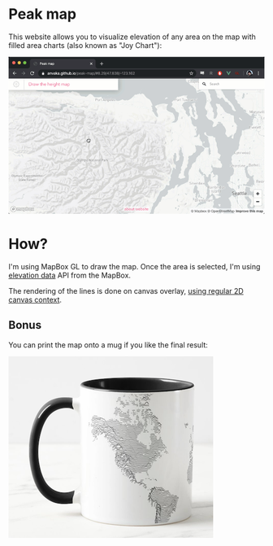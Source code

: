 # Peak map

This website allows you to visualize elevation of any area on the map with 
filled area charts (also known as "Joy Chart"):

![quick demo](images/quick_demo.gif)

# How?

I'm using MapBox GL to draw the map. Once the area is selected, I'm using [elevation data](https://docs.mapbox.com/help/troubleshooting/access-elevation-data/) API from the MapBox.

The rendering of the lines is done on canvas overlay, [using regular 2D canvas context](https://github.com/anvaka/peak-map/blob/master/src/lib/createHeightMapRenderer.js).

## Bonus

You can print the map onto a mug if you like the final result:

![demo](images/zazzle_mug.png)
